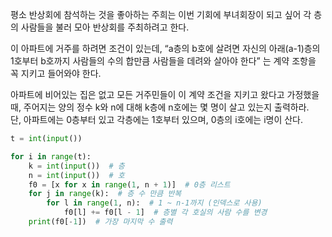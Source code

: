 평소 반상회에 참석하는 것을 좋아하는 주희는 이번 기회에 부녀회장이 되고 싶어 각 층의 사람들을 불러 모아 반상회를 주최하려고 한다.

이 아파트에 거주를 하려면 조건이 있는데, “a층의 b호에 살려면 자신의 아래(a-1)층의 1호부터 b호까지 사람들의 수의 합만큼 사람들을 데려와 살아야 한다” 는 계약 조항을 꼭 지키고 들어와야 한다.

아파트에 비어있는 집은 없고 모든 거주민들이 이 계약 조건을 지키고 왔다고 가정했을 때, 주어지는 양의 정수 k와 n에 대해 k층에 n호에는 몇 명이 살고 있는지 출력하라. 
<br>단, 아파트에는 0층부터 있고 각층에는 1호부터 있으며, 0층의 i호에는 i명이 산다.

```python
t = int(input())

for i in range(t):
    k = int(input())  # 층
    n = int(input())  # 호
    f0 = [x for x in range(1, n + 1)]  # 0층 리스트
    for j in range(k):  # 층 수 만큼 반복
        for l in range(1, n):  # 1 ~ n-1까지 (인덱스로 사용)
            f0[l] += f0[l - 1]  # 층별 각 호실의 사람 수를 변경
    print(f0[-1])  # 가장 마지막 수 출력
```